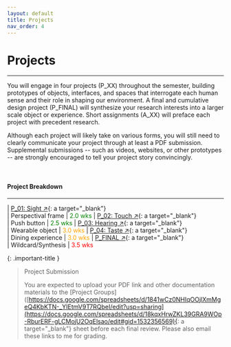 ```yaml
---
layout: default
title: Projects
nav_order: 4
---
```


# Projects

---

You will engage in four projects (P_XX) throughout the semester, building prototypes of objects, interfaces, and spaces that interrogate each human sense and their role in shaping our environment. A final and cumulative design project (P_FINAL) will synthesize your research interests into a larger scale object or experience. Short assignments (A_XX) will preface each project with precedent research.

Although each project will likely take on various forms, you will still need to clearly communicate your project through at least a PDF submission. Supplemental submissions -- such as videos, websites, or other prototypes -- are strongly encouraged to tell your project story convincingly.

<br>

#### Project Breakdown

---

| [P_01: Sight ↗](https://docs.google.com/document/d/1ADfq7E-jQly_Z0FN6kOgEd0PporadFMn9o6lpuEEB_c/edit?usp=sharing){: a target="_blank"} <br>         | Perspectival frame      | <span style="color: green">2.0 wks</span>
| [P_02: Touch ↗](https://docs.google.com/document/d/1kj1JbKdhNyWyfmPV-c_RCTf5qgVhrMwm00s02kmC3Xw/edit?usp=sharing){: a target="_blank"} <br>         | Push button             | <span style="color: green">2.5 wks</span>
| [P_03: Hearing ↗](https://docs.google.com/document/d/1ZK4TVnBtss6j6fXJtB2cBmbKl-eN6PVYUsRk5hpuCjA/edit?usp=sharing){: a target="_blank"} <br>       | Wearable object         | <span style="color: orange">3.0 wks</span>
| [P_04: Taste ↗](https://docs.google.com/document/d/1XhZ9f864o4MIy2OmHwTNPr8W0oUvMU24D8d_ZjG9Ufc/edit?usp=sharing){: a target="_blank"} <br>         | Dining experience       | <span style="color: orange">3.0 wks</span>
| [P_FINAL ↗](https://docs.google.com/document/d/1FppNZQ6tqVOpfEbGVWU4NNEBo_60z8QhVUuqmAYYQuk/edit?usp=sharing){: a target="_blank"} <br>             | Wildcard/Synthesis      | <span style="color: red">3.5 wks</span>

{: .important-title }
> Project Submission
>
> You are expected to upload your PDF link and other documentation materials to the [Project Groups]([https://docs.google.com/spreadsheets/d/1841wCz0NHIqOOjlXmMgeQ4KbKTN-_YIEtmV9T7RQbeI/edit?usp=sharing](https://docs.google.com/spreadsheets/d/18kqxHrwZKL39GRA9WOp-RburERF-gLCMojU2OqElsao/edit#gid=1532356569){: a target="_blank"} sheet before each final review. Please also email these links to me for grading.

